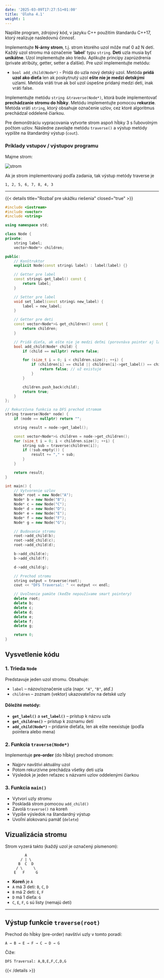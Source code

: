 ```yaml
---
date: '2025-03-09T17:27:51+01:00'
title: 'Úloha 4.1'
weight: 1
---
```


Napíšte program, zdrojový kód, v jazyku C++ použitím štandardu C++17, ktorý realizuje nasledovnú činnosť.

Implementujte **N-árny strom**, t.j. strom ktorého uzol môže mať 0 až N detí. Každý uzol stromu má označenie '**label**'
typu `string`. **Deti** uzla musia byť **unikátne**. Uzol implementujte ako triedu. Aplikujte princípy zaprúzdrenia (private
atribúty, getter, setter a ďalšie).
Pre uzol implementujte metódu:

- `bool add_child(Node*)` - Pridá do uzla nový detský uzol. Metóda **pridá uzol ako dieťa** len ak poskytnutý uzol **ešte nie je
  medzi detskými** uzlami. Metóda vráti true ak bol uzol úspešne pridaný medzi deti, inak vráti false.

Implementujte metódu `string &traverse(Node*)`, ktorá bude implementovať **prechádzanie stromu do hĺbky**. Metódu
implementujte pomocou **rekurzie**. Metóda vráti `string`, ktorý obsahuje označenie uzlov, cez ktoré algoritmus prechádzal
oddelené čiarkou.

Pre demonštráciu vypracovania vytvorte strom aspoň hĺbky 3 s ľubovolným počtom uzlov. Následne zavolajte metódu `traverse()`
a výstup metódy vypíšte na štandardný výstup (`cout`).

### Príklady vstupov / výstupov programu

Majme strom:

![strom](/images/task41-tree.png)

Ak je strom implementovaný podľa zadania, tak výstup metódy traverse je 

```
1, 2, 5, 6, 7, 8, 4, 3
```

---

{{< details title="Rozbaľ pre ukážku riešenia" closed="true" >}}

```cpp
#include <iostream>
#include <vector>
#include <string>

using namespace std;

class Node {
private:
    string label;
    vector<Node*> children;

public:
    // Konštruktor
    explicit Node(const string& label) : label(label) {}

    // Getter pre label
    const string& get_label() const {
        return label;
    }

    // Setter pre label
    void set_label(const string& new_label) {
        label = new_label;
    }

    // Getter pre deti
    const vector<Node*>& get_children() const {
        return children;
    }

    // Pridá dieťa, ak ešte nie je medzi deťmi (porovnáva pointer aj label)
    bool add_child(Node* child) {
        if (child == nullptr) return false;

        for (size_t i = 0; i < children.size(); ++i) {
            if (children[i] == child || children[i]->get_label() == child->get_label()) {
                return false; // už existuje
            }
        }

        children.push_back(child);
        return true;
    }
};

// Rekurzívna funkcia na DFS prechod stromom
string traverse(Node* node) {
    if (node == nullptr) return "";

    string result = node->get_label();

    const vector<Node*>& children = node->get_children();
    for (size_t i = 0; i < children.size(); ++i) {
        string sub = traverse(children[i]);
        if (!sub.empty()) {
            result += "," + sub;
        }
    }

    return result;
}

int main() {
    // Vytvorenie uzlov
    Node* root = new Node("A");
    Node* b = new Node("B");
    Node* c = new Node("C");
    Node* d = new Node("D");
    Node* e = new Node("E");
    Node* f = new Node("F");
    Node* g = new Node("G");

    // Budovanie stromu
    root->add_child(b);
    root->add_child(c);
    root->add_child(d);

    b->add_child(e);
    b->add_child(f);

    d->add_child(g);

    // Prechod stromu
    string output = traverse(root);
    cout << "DFS Traversal: " << output << endl;

    // Uvoľnenie pamäte (keďže nepoužívame smart pointery)
    delete root;
    delete b;
    delete c;
    delete d;
    delete e;
    delete f;
    delete g;

    return 0;
}
```

## Vysvetlenie kódu

### 1. Trieda `Node`
Predstavuje jeden uzol stromu. Obsahuje:
- `label` – názov/označenie uzla (napr. `"A"`, `"B"`, atď.)
- `children` – zoznam (vektor) ukazovateľov na detské uzly

#### Dôležité metódy:
- **`get_label()`** a **`set_label()`** – prístup k názvu uzla
- **`get_children()`** – prístup k zoznamu detí
- **`add_child(Node*)`** – pridanie dieťaťa, len ak ešte neexistuje (podľa pointera alebo mena)

### 2. Funkcia `traverse(Node*)`
Implementuje **pre-order** (do hĺbky) prechod stromom:
- Najprv navštívi aktuálny uzol
- Potom rekurzívne prechádza všetky deti uzla
- Výsledok je jeden reťazec s názvami uzlov oddelenými čiarkou

### 3. Funkcia `main()`
- Vytvorí uzly stromu
- Poskladá strom pomocou `add_child()`
- Zavolá `traverse()` na koreň
- Vypíše výsledok na štandardný výstup
- Uvoľní alokovanú pamäť (`delete`)

## Vizualizácia stromu

Strom vyzerá takto (každý uzol je označený písmenom):

```
         A
       / | \
      B  C  D
     / \     \
    E   F     G
```

- **Koreň** je `A`
- `A` má 3 deti: `B`, `C`, `D`
- `B` má 2 deti: `E`, `F`
- `D` má 1 dieťa: `G`
- `C`, `E`, `F`, `G` sú listy (nemajú deti)

---

## Výstup funkcie `traverse(root)`
Prechod do hĺbky (pre-order) navštívi uzly v tomto poradí:
```
A → B → E → F → C → D → G
```

Čiže:
```
DFS Traversal: A,B,E,F,C,D,G
```

{{< /details >}}
